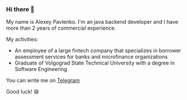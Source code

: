### Hi there 👋
My name is Alexey Pavlenko. I'm an java backend developer and I have more than 2 years of commercial experience.

My activities:

* An employee of a large fintech company that specializes in borrower assessment services for banks and microfinance organizations
* Graduate of Volgograd State Technical University with a degree in Software Engineering


You can write me on [Telegram](https://t.me/linkroot1)

Good luck! 😄
